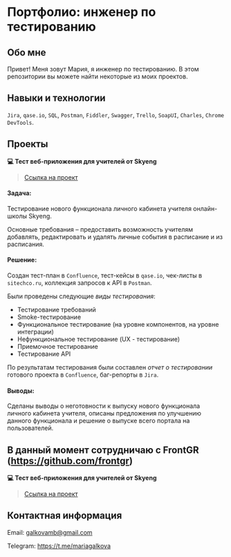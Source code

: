 # Портфолио: инженер по тестированию
## Обо мне
Привет! Меня зовут Мария, я инженер по тестированию.
В этом репозитории вы можете найти некоторые из моих проектов.

## Навыки и технологии
`Jira`, `qase.io`, `SQL`, `Postman`, `Fiddler`, `Swagger`, `Trello`,
`SoapUI`, `Charles`, `Chrome DevTools`.

## Проекты
**:computer: Тест веб-приложения для учителей от Skyeng**

> [Ссылка на проект](https://plume-hurricane-d62.notion.site/0a2a45124c0b43d1a04c2d2375252fc1)

#### Задача:

Тестирование нового функционала личного кабинета учителя онлайн-школы Skyeng.

Основные требования – предоставить возможность учителям добавлять, редактировать и удалять личные события в расписание и из расписания.

#### Решение:

Создан тест-план в `Confluence`, тест-кейсы в `qase.io`, чек-листы в `sitechco.ru`, коллекция запросов к API в `Postman`.

Были проведены следующие *виды тестирования*:

- Тестирование требований
-	Smoke-тестирование
-	Функциональное тестирование (на уровне компонентов, на уровне интеграции)
-	Нефункциональное тестирование (UX - тестирование)
-	Приемочное тестирование
-	Тестирование API
  
По результатам тестирования были составлен *отчет о тестировании* готового проекта в `Confluence`,  баг-репорты в `Jira`.

#### Выводы:

Сделаны выводы о неготовности к выпуску нового функционала личного кабинета учителя, описаны предложения по улучшению данного функционала и решение о выпуске всего портала на пользователей.


## В данный момент сотрудничаю с FrontGR (https://github.com/frontgr)
**:computer: Тест веб-приложения для учителей от Skyeng**

> [Ссылка на проект](https://plume-hurricane-d62.notion.site/0a2a45124c0b43d1a04c2d2375252fc1)


## Контактная информация
Email: galkovamb@gmail.com

Telegram: https://t.me/mariagalkova

